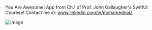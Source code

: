You Are Awesome! App from Ch.1 of Prof. John Gallaugher's SwiftUI Courese! Contact me at: www.linkedin.com/in/mohamednaiz

![image](https://github.com/user-attachments/assets/4d8df2af-9db0-45df-914f-063765ecacc2)

